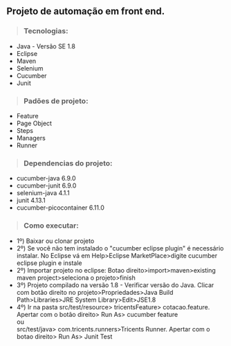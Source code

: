 ## Projeto de automação em front end.

>### Tecnologias:

- Java - Versão SE 1.8<br> 
- Eclipse<br>
- Maven<br>
- Selenium<br>
- Cucumber<br>
- Junit<br>

>### Padões de projeto:
- Feature<br>
- Page Object<br>
- Steps<br>
- Managers<br>
- Runner<br>

>### Dependencias do projeto:
- cucumber-java 6.9.0<br>
- cucumber-junit 6.9.0<br>
- selenium-java 4.1.1<br>
- junit 4.13.1<br>
- cucumber-picocontainer 6.11.0<br>

>### Como executar:
- 1º) Baixar ou clonar projeto
- 2º) Se você não tem instalado o "cucumber eclipse plugin" é necessário instalar. No Eclipse vá em Help>Eclipse MarketPlace>digite cucumber eclipse plugin e instale 
- 2º) Importar projeto no eclipse: Botao direito>import>maven>existing maven project>seleciona o projeto>finish
- 3º) Projeto compilado na versão 1.8 - Verificar versão do Java. Clicar com botão direito no projeto>Propriedades>Java Build Path>Libraries>JRE System Library>Edit>JSE1.8
- 4º) Ir na pasta src/test/resource> tricentsFeature> cotacao.feature. Apertar com o botão direito> Run As> cucumber feature  
ou<br>   src/test/java> com.tricents.runners>Tricents Runner. Apertar com o botao direito> Run As> Junit Test
